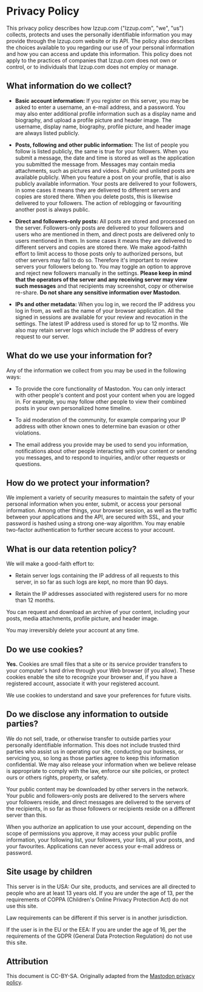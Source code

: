 # Privacy Policy

This privacy policy describes how Izzup.com ("Izzup.com", "we", "us") collects, protects and uses the personally identifiable information you may provide through the Izzup.com website or its API. The policy also describes the choices available to you regarding our use of your personal information and how you can access and update this information. This policy does not apply to the practices of companies that Izzup.com does not own or control, or to individuals that Izzup.com does not employ or manage.

## What information do we collect?

* **Basic account information:** If you register on this server, you may be asked to enter a username, an e-mail address, and a password. You may also enter additional profile information such as a display name and biography, and upload a profile picture and header image. The username, display name, biography, profile picture, and header image are always listed publicly.

* **Posts, following and other public information:** The list of people you follow is listed publicly, the same is true for your followers. When you submit a message, the date and time is stored as well as the application you submitted the message from. Messages may contain media attachments, such as pictures and videos. Public and unlisted posts are available publicly. When you feature a post on your profile, that is also publicly available information. Your posts are delivered to your followers, in some cases it means they are delivered to different servers and copies are stored there. When you delete posts, this is likewise delivered to your followers. The action of reblogging or favouriting another post is always public.

* **Direct and followers-only posts:** All posts are stored and processed on the server. Followers-only posts are delivered to your followers and users who are mentioned in them, and direct posts are delivered only to users mentioned in them. In some cases it means they are delivered to different servers and copies are stored there. We make agood-faithh effort to limit access to those posts only to authorized persons, but other servers may fail to do so. Therefore it's important to review servers your followers belong to. You may toggle an option to approve and reject new followers manually in the settings. **Please keep in mind that the operators of the server and any receiving server may view such messages** and that recipients may screenshot, copy or otherwise re-share. **Do not share any sensitive information over Mastodon**.

* **IPs and other metadata:** When you log in, we record the IP address you log in from, as well as the name of your browser application. All the signed in sessions are available for your review and revocation in the settings. The latest IP address used is stored for up to 12 months. We also may retain server logs which include the IP address of every request to our server.


## What do we use your information for?

Any of the information we collect from you may be used in the following ways:

* To provide the core functionality of Mastodon. You can only interact with other people's content and post your content when you are logged in. For example, you may follow other people to view their combined posts in your own personalized home timeline.

* To aid moderation of the community, for example comparing your IP address with other known ones to determine ban evasion or other violations.

* The email address you provide may be used to send you information, notifications about other people interacting with your content or sending you messages, and to respond to inquiries, and/or other requests or questions.

## How do we protect your information?

We implement a variety of security measures to maintain the safety of your personal information when you enter, submit, or access your personal information. Among other things, your browser session, as well as the traffic between your applications and the API, are secured with SSL, and your password is hashed using a strong one-way algorithm. You may enable two-factor authentication to further secure access to your account.

## What is our data retention policy?

We will make a good-faith effort to:

* Retain server logs containing the IP address of all requests to this server, in so far as such logs are kept, no more than 90 days.

* Retain the IP addresses associated with registered users for no more than 12 months.

You can request and download an archive of your content, including your posts, media attachments, profile picture, and header image.

You may irreversibly delete your account at any time.

## Do we use cookies?

**Yes.** Cookies are small files that a site or its service provider transfers to your computer's hard drive through your Web browser (if you allow). These cookies enable the site to recognize your browser and, if you have a registered account, associate it with your registered account.

We use cookies to understand and save your preferences for future visits.

## Do we disclose any information to outside parties?

We do not sell, trade, or otherwise transfer to outside parties your personally identifiable information. This does not include trusted third parties who assist us in operating our site, conducting our business, or servicing you, so long as those parties agree to keep this information confidential. We may also release your information when we believe release is appropriate to comply with the law, enforce our site policies, or protect ours or others rights, property, or safety.

Your public content may be downloaded by other servers in the network. Your public and followers-only posts are delivered to the servers where your followers reside, and direct messages are delivered to the servers of the recipients, in so far as those followers or recipients reside on a different server than this.

When you authorize an application to use your account, depending on the scope of permissions you approve, it may access your public profile information, your following list, your followers, your lists, all your posts, and your favourites. Applications can never access your e-mail address or password.

## Site usage by children
This server is in the USA: Our site, products, and services are all directed to people who are at least 13 years old. If you are under the age of 13, per the requirements of COPPA (Children's Online Privacy Protection Act) do not use this site.

Law requirements can be different if this server is in another jurisdiction.

If the user is in the EU or the EEA: If you are under the age of 16, per the requirements of the GDPR (General Data Protection Regulation) do not use this site.

## Attribution

This document is CC-BY-SA. Originally adapted from the [Mastodon privacy policy](https://mastodon.social/privacy-policy).